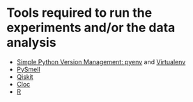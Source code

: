 # Tools required to run the experiments and/or the data analysis

- [Simple Python Version Management: pyenv](https://github.com/pyenv/pyenv) and [Virtualenv](https://virtualenv.pypa.io)
- [PySmell](https://github.com/QBugs/PySmell)
- [Qiskit](https://github.com/Qiskit)
- [Cloc](https://github.com/AlDanial/cloc)
- [R](https://www.r-project.org)
